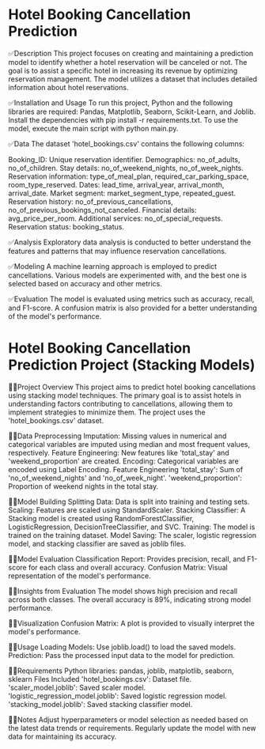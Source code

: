 # Hotel Booking Cancellation Prediction

✅Description
This project focuses on creating and maintaining a prediction model to identify whether a hotel reservation will be canceled or not. The goal is to assist a specific hotel in increasing its revenue by optimizing reservation management. The model utilizes a dataset that includes detailed information about hotel reservations.

✅Installation and Usage
To run this project, Python and the following libraries are required: Pandas, Matplotlib, Seaborn, Scikit-Learn, and Joblib. Install the dependencies with pip install -r requirements.txt. To use the model, execute the main script with python main.py.

✅Data
The dataset 'hotel_bookings.csv' contains the following columns:

Booking_ID: Unique reservation identifier.
Demographics: no_of_adults, no_of_children.
Stay details: no_of_weekend_nights, no_of_week_nights.
Reservation information: type_of_meal_plan, required_car_parking_space, room_type_reserved.
Dates: lead_time, arrival_year, arrival_month, arrival_date.
Market segment: market_segment_type, repeated_guest.
Reservation history: no_of_previous_cancellations, no_of_previous_bookings_not_canceled.
Financial details: avg_price_per_room.
Additional services: no_of_special_requests.
Reservation status: booking_status.

✅Analysis
Exploratory data analysis is conducted to better understand the features and patterns that may influence reservation cancellations.

✅Modeling
A machine learning approach is employed to predict cancellations. Various models are experimented with, and the best one is selected based on accuracy and other metrics.

✅Evaluation
The model is evaluated using metrics such as accuracy, recall, and F1-score. A confusion matrix is also provided for a better understanding of the model's performance.

# Hotel Booking Cancellation Prediction Project (Stacking Models)

🧑‍💻Project Overview
This project aims to predict hotel booking cancellations using stacking model techniques. The primary goal is to assist hotels in understanding factors contributing to cancellations, allowing them to implement strategies to minimize them. The project uses the 'hotel_bookings.csv' dataset.

🧑‍💻Data Preprocessing
Imputation: Missing values in numerical and categorical variables are imputed using median and most frequent values, respectively.
Feature Engineering: New features like 'total_stay' and 'weekend_proportion' are created.
Encoding: Categorical variables are encoded using Label Encoding.
Feature Engineering
'total_stay': Sum of 'no_of_weekend_nights' and 'no_of_week_night'.
'weekend_proportion': Proportion of weekend nights in the total stay.

🧑‍💻Model Building
Splitting Data: Data is split into training and testing sets.
Scaling: Features are scaled using StandardScaler.
Stacking Classifier: A Stacking model is created using RandomForestClassifier, LogisticRegression, DecisionTreeClassifier, and SVC.
Training: The model is trained on the training dataset.
Model Saving: The scaler, logistic regression model, and stacking classifier are saved as joblib files.

🧑‍💻Model Evaluation
Classification Report: Provides precision, recall, and F1-score for each class and overall accuracy.
Confusion Matrix: Visual representation of the model's performance.

🧑‍💻Insights from Evaluation
The model shows high precision and recall across both classes.
The overall accuracy is 89%, indicating strong model performance.

🧑‍💻Visualization
Confusion Matrix: A plot is provided to visually interpret the model's performance.

🧑‍💻Usage
Loading Models: Use joblib.load() to load the saved models.
Prediction: Pass the processed input data to the model for prediction.

🧑‍💻Requirements
Python libraries: pandas, joblib, matplotlib, seaborn, sklearn
Files Included
'hotel_bookings.csv': Dataset file.
'scaler_model.joblib': Saved scaler model.
'logistic_regression_model.joblib': Saved logistic regression model.
'stacking_model.joblib': Saved stacking classifier model.

🧑‍💻Notes
Adjust hyperparameters or model selection as needed based on the latest data trends or requirements.
Regularly update the model with new data for maintaining its accuracy.



